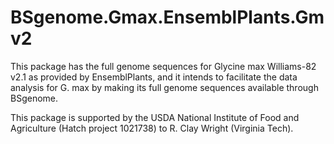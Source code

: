 # BSgenome.Gmax.EnsemblPlants.Gmv2
This package has the full genome sequences for Glycine max Williams-82 v2.1 as provided by EnsemblPlants, and it intends to facilitate the data analysis for G. max by making its full genome sequences available through BSgenome.

This package is supported by the USDA National
Institute of Food and Agriculture (Hatch project 1021738) to R. Clay Wright (Virginia Tech).
